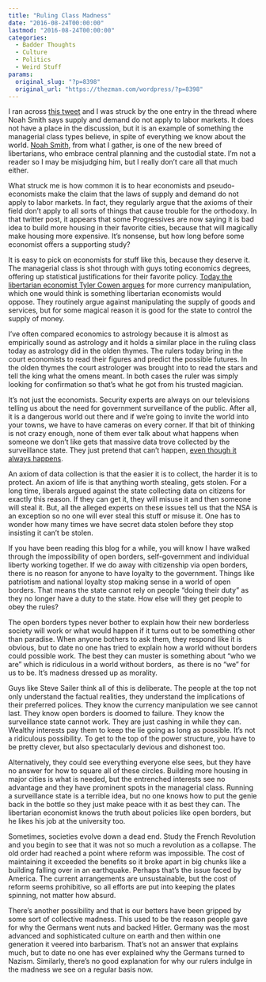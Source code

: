 ```yaml
---
title: "Ruling Class Madness"
date: "2016-08-24T00:00:00"
lastmod: "2016-08-24T00:00:00"
categories:
  - Badder Thoughts
  - Culture
  - Politics
  - Weird Stuff
params:
  original_slug: "?p=8398"
  original_url: "https://thezman.com/wordpress/?p=8398"
---
```


I ran across
<a href="https://twitter.com/Noahpinion/status/767481124159229952"
target="_blank">this tweet</a> and I was struck by the one entry in the
thread where Noah Smith says supply and demand do not apply to labor
markets. It does not have a place in the discussion, but it is an
example of something the managerial class types believe, in spite of
everything we know about the world.
<a href="http://noahpinionblog.blogspot.com/" target="_blank">Noah
Smith</a>, from what I gather, is one of the new breed of libertarians,
who embrace central planning and the custodial state. I’m not a reader
so I may be misjudging him, but I really don’t care all that much
either.

What struck me is how common it is to hear economists and
pseudo-economists make the claim that the laws of supply and demand do
not apply to labor markets. In fact, they regularly argue that the
axioms of their field don’t apply to all sorts of things that cause
trouble for the orthodoxy. In that twitter post, it appears that some
Progressives are now saying it is bad idea to build more housing in
their favorite cities, because that will magically make housing more
expensive. It’s nonsense, but how long before some economist offers a
supporting study?

It is easy to pick on economists for stuff like this, because they
deserve it. The managerial class is shot through with guys toting
economics degrees, offering up statistical justifications for their
favorite policy. <a
href="http://marginalrevolution.com/marginalrevolution/2016/08/why-nominal-gdp-targeting-is-an-especially-good-idea-right-now.html"
target="_blank">Today the libertarian economist Tyler Cowen argues</a>
for more currency manipulation, which one would think is something
libertarian economists would oppose. They routinely argue against
manipulating the supply of goods and services, but for some magical
reason it is good for the state to control the supply of money.

I’ve often compared economics to astrology because it is almost as
empirically sound as astrology and it holds a similar place in the
ruling class today as astrology did in the olden thymes. The rulers
today bring in the court economists to read their figures and predict
the possible futures. In the olden thymes the court astrologer was
brought into to read the stars and tell the king what the omens meant.
In both cases the ruler was simply looking for confirmation so that’s
what he got from his trusted magician.

It’s not just the economists. Security experts are always on our
televisions telling us about the need for government surveillance of the
public. After all, it is a dangerous world out there and if we’re going
to invite the world into your towns, we have to have cameras on every
corner. If that bit of thinking is not crazy enough, none of them ever
talk about what happens when someone we don’t like gets that massive
data trove collected by the surveillance state. They just pretend that
can’t happen, <a
href="http://www.reuters.com/article/us-intelligence-nsa-commentary-idUSKCN10X01P"
target="_blank">even though it always happens</a>.

An axiom of data collection is that the easier it is to collect, the
harder it is to protect. An axiom of life is that anything worth
stealing, gets stolen. For a long time, liberals argued against the
state collecting data on citizens for exactly this reason. If they can
get it, they will misuse it and then someone will steal it. But, all the
alleged experts on these issues tell us that the NSA is an exception so
no one will ever steal this stuff or misuse it. One has to wonder how
many times we have secret data stolen before they stop insisting it
can’t be stolen.

If you have been reading this blog for a while, you will know I have
walked through the impossibility of open borders, self-government and
individual liberty working together. If we do away with citizenship
via open borders, there is no reason for anyone to have loyalty to the
government. Things like patriotism and national loyalty stop making
sense in a world of open borders. That means the state cannot rely on
people “doing their duty” as they no longer have a duty to the state.
How else will they get people to obey the rules?

The open borders types never bother to explain how their new borderless
society will work or what would happen if it turns out to be something
other than paradise. When anyone bothers to ask them, they respond like
it is obvious, but to date no one has tried to explain how a world
without borders could possible work. The best they can muster is
something about “who we are” which is ridiculous in a world without
borders,  as there is no “we” for us to be. It’s madness dressed up as
morality.

Guys like Steve Sailer think all of this is deliberate. The people at
the top not only understand the factual realities, they understand the
implications of their preferred polices. They know the currency
manipulation we see cannot last. They know open borders is doomed to
failure. They know the surveillance state cannot work. They are just
cashing in while they can. Wealthy interests pay them to keep the lie
going as long as possible. It’s not a ridiculous possibility. To get to
the top of the power structure, you have to be pretty clever, but also
spectacularly devious and dishonest too.

Alternatively, they could see everything everyone else sees, but they
have no answer for how to square all of these circles. Building more
housing in major cities is what is needed, but the entrenched interests
see no advantage and they have prominent spots in the managerial class.
Running a surveillance state is a terrible idea, but no one knows how to
put the genie back in the bottle so they just make peace with it as best
they can. The libertarian economist knows the truth about policies like
open borders, but he likes his job at the university too.

Sometimes, societies evolve down a dead end. Study the French Revolution
and you begin to see that it was not so much a revolution as a collapse.
The old order had reached a point where reform was impossible. The cost
of maintaining it exceeded the benefits so it broke apart in big chunks
like a building falling over in an earthquake. Perhaps that’s the issue
faced by America. The current arrangements are unsustainable, but the
cost of reform seems prohibitive, so all efforts are put into
keeping the plates spinning, not matter how absurd.

There’s another possibility and that is our betters have been gripped by
some sort of collective madness. This used to be the reason people gave
for why the Germans went nuts and backed Hitler. Germany was the most
advanced and sophisticated culture on earth and then within one
generation it veered into barbarism. That’s not an answer that explains
much, but to date no one has ever explained why the Germans turned to
Nazism. Similarly, there’s no good explanation for why our rulers
indulge in the madness we see on a regular basis now.
